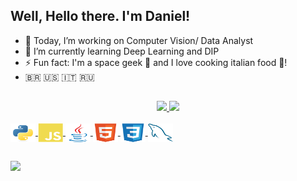 ## Well, Hello there. I'm Daniel!


- 🔭 Today, I’m working on Computer Vision/ Data Analyst
- 🌱 I’m currently learning Deep Learning and DIP
- ⚡ Fun fact: I'm a space geek 🚀 and I love cooking italian food 🍕!
- 🇧🇷 🇺🇸 🇮🇹 🇷🇺

##

<div align="center">
  <a href="https://github.com/danielmacedodc">
  <img height="175px" src="https://github-readme-stats.vercel.app/api?username=danielmacedodc&show_icons=true&theme=algolia&include_all_commits=true&count_private=true"/>
  <img height="175px" src="https://github-readme-stats.vercel.app/api/top-langs/?username=danielmacedodc&layout=compact&langs_count=7&theme=algolia"/>
</div>
  
<div style="display: inline_block"><br>
  <img align="center" alt="Python" height="30" width="40" src="https://raw.githubusercontent.com/devicons/devicon/master/icons/python/python-original.svg">
  <img align="center" alt="Js" height="30" width="40" src="https://raw.githubusercontent.com/devicons/devicon/master/icons/javascript/javascript-plain.svg">
  <img align="center" alt="Java" height="30" width="40" src="https://raw.githubusercontent.com/devicons/devicon/master/icons/java/java-original.svg">
  <img align="center" alt="HTML" height="30" width="40" src="https://raw.githubusercontent.com/devicons/devicon/master/icons/html5/html5-original.svg">
  <img align="center" alt="CSS" height="30" width="40" src="https://raw.githubusercontent.com/devicons/devicon/master/icons/css3/css3-original.svg">
  <img align="center" alt="CSS" height="30" width="40" src="https://raw.githubusercontent.com/devicons/devicon/master/icons/mysql/mysql-original.svg">
</div>
  
##
  
<a href="https://www.linkedin.com/in/daniel-macedo-eng/" target="_blank"><img src="https://img.shields.io/badge/-LinkedIn-%230077B5?style=for-the-badge&logo=linkedin&logoColor=white" target="_blank"></a> 
